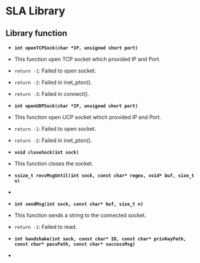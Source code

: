 # SLA Library

## Library function

* **`int openTCPSock(char *IP, unsigned short port)`**
 * This function open TCP socket which provided IP and Port.
 * `return -1`: Failed to open socket.
 * `return -2`: Failed in inet_pton().
 * `return -3`: Failed in connect().

* **`int openUDPSock(char *IP, unsigned short port)`**
 * This function open UCP socket which provided IP and Port.
 * `return -1`: Failed to open socket.
 * `return -2`: Failed in inet_pton().

* **`void closeSock(int sock)`**
 * This function closes the socket.

* **`ssize_t recvMsgUntil(int sock, const char* regex, void* buf, size_t n)`**
 * 

* **`int sendMsg(int sock, const char* buf, size_t n)`**
 * This function sends a string to the connected socket.
 * `return -1`: Failed to read.

* **`int handshake(int sock, const char* ID, const char* privKeyPath, const char* passPath, const char* successMsg)`**
 * 

